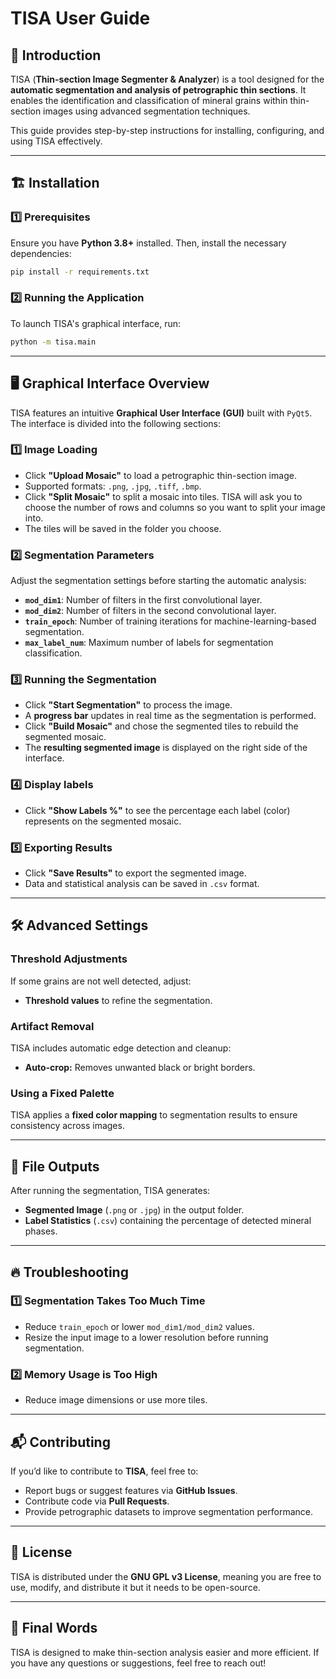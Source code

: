 # TISA User Guide

## 📌 Introduction
TISA (**Thin-section Image Segmenter & Analyzer**) is a tool designed for the **automatic segmentation and analysis of petrographic thin sections**. It enables the identification and classification of mineral grains within thin-section images using advanced segmentation techniques.

This guide provides step-by-step instructions for installing, configuring, and using TISA effectively.

---

## 🏗️ Installation

### **1️⃣ Prerequisites**
Ensure you have **Python 3.8+** installed. Then, install the necessary dependencies:
```bash
pip install -r requirements.txt
```

### **2️⃣ Running the Application**
To launch TISA's graphical interface, run:
```bash
python -m tisa.main
```

---

## 🖥️ Graphical Interface Overview

TISA features an intuitive **Graphical User Interface (GUI)** built with `PyQt5`. The interface is divided into the following sections:

### **1️⃣ Image Loading**
- Click **"Upload Mosaic"** to load a petrographic thin-section image.
- Supported formats: `.png`, `.jpg`, `.tiff`, `.bmp`.
- Click **"Split Mosaic"** to split a mosaic into tiles. TISA will ask you to choose the number of rows and columns so you want to split your image into.
- The tiles will be saved in the folder you choose.

### **2️⃣ Segmentation Parameters**
Adjust the segmentation settings before starting the automatic analysis:
- **`mod_dim1`**: Number of filters in the first convolutional layer.
- **`mod_dim2`**: Number of filters in the second convolutional layer.
- **`train_epoch`**: Number of training iterations for machine-learning-based segmentation.
- **`max_label_num`**: Maximum number of labels for segmentation classification.

### **3️⃣ Running the Segmentation**
- Click **"Start Segmentation"** to process the image.
- A **progress bar** updates in real time as the segmentation is performed.
- Click **"Build Mosaic"** and chose the segmented tiles to rebuild the segmented mosaic.
- The **resulting segmented image** is displayed on the right side of the interface.

### **4️⃣ Display labels**
- Click **"Show Labels %"** to see the percentage each label (color) represents on the segmented mosaic.

### **5️⃣ Exporting Results**
- Click **"Save Results"** to export the segmented image.
- Data and statistical analysis can be saved in `.csv` format.

---

## 🛠️ Advanced Settings

### **Threshold Adjustments**
If some grains are not well detected, adjust:
- **Threshold values** to refine the segmentation.

### **Artifact Removal**
TISA includes automatic edge detection and cleanup:
- **Auto-crop:** Removes unwanted black or bright borders.

### **Using a Fixed Palette**
TISA applies a **fixed color mapping** to segmentation results to ensure consistency across images.

---

## 📂 File Outputs

After running the segmentation, TISA generates:
- **Segmented Image** (`.png` or `.jpg`) in the output folder.
- **Label Statistics** (`.csv`) containing the percentage of detected mineral phases.

---

## 🔥 Troubleshooting

### **1️⃣ Segmentation Takes Too Much Time**
- Reduce `train_epoch` or lower `mod_dim1/mod_dim2` values.
- Resize the input image to a lower resolution before running segmentation.

### **2️⃣ Memory Usage is Too High**
- Reduce image dimensions or use more tiles.


---

## 📬 Contributing
If you’d like to contribute to **TISA**, feel free to:
- Report bugs or suggest features via **GitHub Issues**.
- Contribute code via **Pull Requests**.
- Provide petrographic datasets to improve segmentation performance.

---

## 📄 License
TISA is distributed under the **GNU GPL v3 License**, meaning you are free to use, modify, and distribute it but it needs to be open-source.

---

## **📢 Final Words**
TISA is designed to make thin-section analysis easier and more efficient. If you have any questions or suggestions, feel free to reach out!

